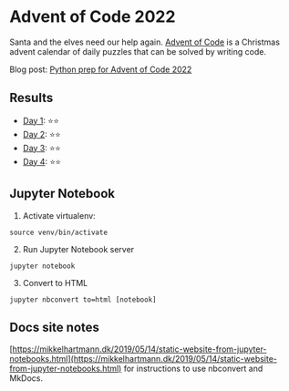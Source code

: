# Advent of Code 2022

Santa and the elves need our help again. [Advent of Code](https://adventofcode.com/) is a Christmas advent calendar of daily puzzles that can be solved by writing code.

Blog post: [Python prep for Advent of Code 2022](https://hamatti.org/posts/python-prep-for-advent-of-code-2022/)

## Results

- [Day 1](src/day_1.ipynb): ⭐️⭐️
- [Day 2](src/day_2.ipynb): ⭐️⭐️
- [Day 3](src/day_3.ipynb): ⭐️⭐️
- [Day 4](src/day_4.ipynb): ⭐️⭐️

## Jupyter Notebook

1. Activate virtualenv:

```
source venv/bin/activate
```

2. Run Jupyter Notebook server

```
jupyter notebook
```

3. Convert to HTML

```
jupyter nbconvert to=html [notebook]
```

## Docs site notes

[https://mikkelhartmann.dk/2019/05/14/static-website-from-jupyter-notebooks.html](https://mikkelhartmann.dk/2019/05/14/static-website-from-jupyter-notebooks.html) for instructions to use nbconvert and MkDocs.
